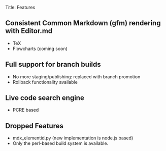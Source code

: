 Title: Features

## Consistent Common Markdown (gfm) rendering with Editor.md

- TeX
- Flowcharts (coming soon)

## Full support for branch builds

- No more staging/publishing: replaced with branch promotion
- Rollback functionality available

## Live code search engine

- PCRE based

## Dropped Features

- mdx_elementid.py (new implementation is node.js based)
- Only the perl-based build system is available.
